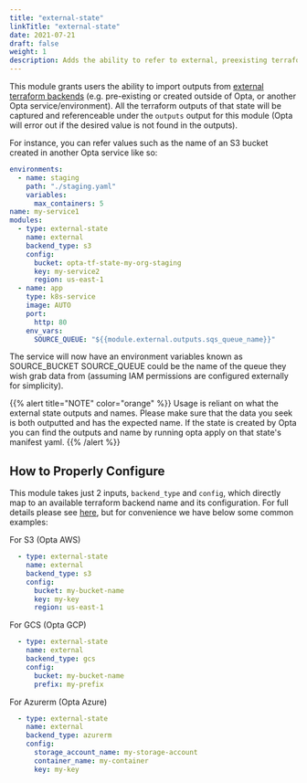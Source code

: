 ```yaml
---
title: "external-state"
linkTitle: "external-state"
date: 2021-07-21
draft: false
weight: 1
description: Adds the ability to refer to external, preexisting terraform states in Opta.
---
```


This module grants users the ability to import outputs from 
[external terraform backends](https://www.terraform.io/language/settings/backends) (e.g. pre-existing
or created outside of Opta, or another Opta service/environment). All the terraform outputs of that state
will be captured and referenceable under the `outputs` output for this module (Opta will error out if 
the desired value is not found in the outputs). 

For instance, you can refer values such as the name of an S3 bucket created in another Opta service like so:
```yaml
environments:
  - name: staging
    path: "./staging.yaml"
    variables:
      max_containers: 5
name: my-service1
modules:
  - type: external-state
    name: external
    backend_type: s3
    config:
      bucket: opta-tf-state-my-org-staging
      key: my-service2
      region: us-east-1
  - name: app
    type: k8s-service
    image: AUTO
    port:
      http: 80
    env_vars:
      SOURCE_QUEUE: "${{module.external.outputs.sqs_queue_name}}"
```

The service will now have an environment variables known as SOURCE_BUCKET SOURCE_QUEUE could be the name of the
queue they wish grab data from (assuming IAM permissions are configured externally for simplicity).

{{% alert title="NOTE" color="orange" %}}
Usage is reliant on what the external state outputs and names. Please make sure that the data you seek
is both outputted and has the expected name. If the state is created by Opta you can find the outputs
and name by running opta apply on that state's manifest yaml.
{{% /alert %}}

## How to Properly Configure
This module takes just 2 inputs, `backend_type` and `config`, which directly map to an available terraform
backend name and its configuration. For full details please see [here](https://www.terraform.io/language/settings/backends),
but for convenience we have below some common examples:

For S3 (Opta AWS)
```yaml
  - type: external-state
    name: external
    backend_type: s3
    config:
      bucket: my-bucket-name
      key: my-key
      region: us-east-1
```

For GCS (Opta GCP)
```yaml
  - type: external-state
    name: external
    backend_type: gcs
    config:
      bucket: my-bucket-name
      prefix: my-prefix
```

For Azurerm (Opta Azure)
```yaml
  - type: external-state
    name: external
    backend_type: azurerm
    config:
      storage_account_name: my-storage-account
      container_name: my-container
      key: my-key
```